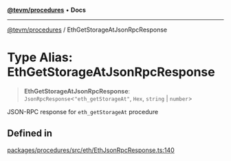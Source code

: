 [**@tevm/procedures**](../README.md) • **Docs**

***

[@tevm/procedures](../globals.md) / EthGetStorageAtJsonRpcResponse

# Type Alias: EthGetStorageAtJsonRpcResponse

> **EthGetStorageAtJsonRpcResponse**: `JsonRpcResponse`\<`"eth_getStorageAt"`, `Hex`, `string` \| `number`\>

JSON-RPC response for `eth_getStorageAt` procedure

## Defined in

[packages/procedures/src/eth/EthJsonRpcResponse.ts:140](https://github.com/evmts/tevm-monorepo/blob/main/packages/procedures/src/eth/EthJsonRpcResponse.ts#L140)

